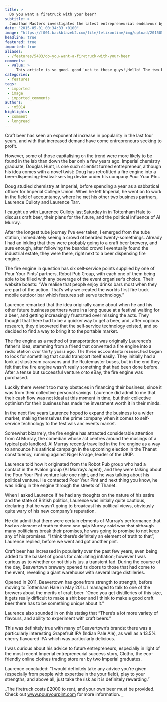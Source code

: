 ```yaml
---
title: >
  Do you want a firetruck with your beer?
subtitle: >
  Jonathan Masters investigates the latest entrepreneurial endeavour by the Imperial graduate who prefers to pour his own pint
date: "2015-05-01 00:34:33 +0100"
image: "https://f001.backblazeb2.com/file/felixonline/img/upload/201505010135-ps3110-untitled-2.jpg"
headline: true
featured: true
imported: true
aliases:
 - /features/5483/do-you-want-a-firetruck-with-your-beer
comments:
 - value: >
     This article is so good- good luck to these guys!,Hello! The two beers you mention are both Lervig. A Norwegian brewery who were being showcased / launched at the brewery that weekend, not Beavertown's ,http://dapoxetine-cheapestpricepriligy.com/ - Priligy En France Doxycycline Buy Online http://furosemide-lasixonline.net/,http://dapoxetine-cheapestpricepriligy.com/ - Priligy Dapoxetine Doxycycline http://furosemide-lasixonline.net/,http://dapoxetine-cheapestpricepriligy.com/ - Dapoxetine Online Doxycycline Mrsa http://furosemide-lasixonline.net/,http://dapoxetine-cheapestpricepriligy.com/ - Priligy Dapoxetine Usa Doxycycline Hyclate Without Prescription http://furosemide-lasixonline.net/,http://dapoxetine-cheapestpricepriligy.com/ - Buy Priligy Dapoxetine From India Order Doxycycline http://furosemide-lasixonline.net/,http://dapoxetine-cheapestpricepriligy.com/ - Reliable Source For Dapoxetine Doxycycline Incontinence Dog http://furosemide-lasixonline.net/,http://dapoxetine-cheapestpricepriligy.com/ - Prili
categories:
 - features
tags:
 - imported
 - image
 - imported_comments
authors:
 - jm5014
highlights:
 - comment
 - longread
---
```


Craft beer has seen an exponential increase in popularity in the last four years, and with that increased demand have come entrepreneurs seeking to profit.

However, some of those capitalising on the trend were more likely to be found in the lab than down the bar only a few years ago. Imperial chemistry graduate, Douglas Hunt, is one such scientist turned entrepreneur, although his idea comes with a novel twist: Doug has retrofitted a fire engine into a beer-dispensing-festival-serving device under his company Pour Your Pint.

Doug studied chemistry at Imperial, before spending a year as a sabbatical officer for Imperial College Union. When he left Imperial, he went on to work in the field of accountancy, where he met his other two business partners, Laurence Culloty and Laurence Tarr.

I caught up with Laurence Culloty last Saturday in in Tottenham Hale to discuss craft beer, their plans for the future, and the political influence of Al Murray.

After the longest tube journey I’ve ever taken, I emerged from the tube station, immediately seeing a crowd of bearded twenty-somethings. Already I had an inkling that they were probably going to a craft beer brewery, and sure enough, after following the bearded crowd I eventually found the industrial estate, they were there, right next to a beer dispensing fire engine.

The fire engine in question has six self-service points supplied by one of Pour Your Pints’ partners, Robot Pub Group, with each one of them being able to be filled with any beverage of the event organiser’s choice. Their website boasts: “We realise that people enjoy drinks bars most when they are part of the action. That’s why we created the worlds first fire truck mobile outdoor bar which features self serve technology.”

Laurence remarked that the idea originally came about when he and his other future business partners were in a long queue at a festival waiting for a beer, and getting increasingly frustrated over missing the acts. They thought that there had to be a quicker way to get a beer, and, after copious research, they discovered that the self-service technology existed, and so decided to find a way to bring it to the portable market.

The fire engine as a method of transportation was originally Laurence’s father’s idea, stemming from a friend that converted a fire engine into a radio station over thirty years ago. The three accountants researched began to look for something that could transport itself easily. They initially had a look at slipstream caravans and the Routemaster buses, but in the end they felt that the fire engine wasn’t really something that had been done before. After a tense but successful venture onto eBay, the fire engine was purchased.

Luckily there weren’t too many obstacles in financing their business, since it was from their collective personal savings. Laurence did admit to me that their cash flow was not ideal at this moment in time, but their collective optimism for their business has made the investment worth it in their minds.

In the next five years Laurence hoped to expand the business to a wider market, making themselves the prime company when it comes to self-service technology to the festivals and events market.

Somewhat bizarrely, the fire engine has attracted considerable attention from Al Murray, the comedian whose act centres around the musings of a typical pub landlord. Al Murray recently travelled in the fire engine as a way to announce his satirical campaign in the upcoming election in the Thanet constituency, running against Nigel Farage, leader of the UKIP.

Laurence told how it originated from the Robot Pub group who had a contact in the Avalon group (Al Murray’s agent), and they were talking about the Pour Your Pint venture late one night, and he was talking about his political venture. He contacted Pour Your Pint and next thing you know, he was riding in the engine through the streets of Thanet.

When I asked Laurence if he had any thoughts on the nature of his satire and the state of British politics, Laurence was initially quite cautious, declaring that he wasn’t going to broadcast his political views, obviously quite wary of his new company’s reputation.

He did admit that there were certain elements of Murray’s performance that had an element of truth to them: one quip Murray said was that although many politicians break their promises, he was going to promise to not keep any of his promises. “I think there’s definitely an element of truth to that”, Laurence replied, before we went and got another pint.

Craft beer has increased in popularity over the past few years, even being added to the basket of goods for calculating inflation; however I was curious as to whether or not this is just a transient fad. During the course of the day, Beavertown brewery opened its doors to those that had come to the event, revealing a giant warehouse with several large distilleries.

Opened in 2011, Beavertown has gone from strength to strength, before moving to Tottenham Hale in May 2014. I managed to talk to one of the brewers about the merits of craft beer: “Once you get distilleries of this size, it gets really difficult to make a shit beer and I think to make a good craft beer there has to be something unique about it.”

Laurence also sounded in on this stating that “There’s a lot more variety of flavours, and ability to experiment with craft beers.”

This was definitely true with many of Beavertown’s brands: there was a particularly interesting Grapefruit IPA (Indian Pale Ale), as well as a 13.5% cherry flavoured IPA which was particularly delicious.

I was curious about his advice to future entrepreneurs, especially in light of the most recent Imperial entrepreneurial success story, Clotho, the eco-friendly online clothes trading store ran by two Imperial graduates.

Laurence concluded: “I would definitely take any advice you’re given (especially from people with expertise in the your field), play to your strengths, and above all, just take the risk as it is definitely rewarding.”

_The firetruck costs £2000 to rent, and your own beer must be provided. Check out www.pouryourpint.com for more information. _
